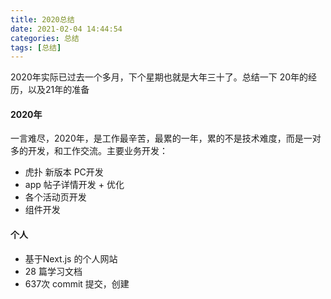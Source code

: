 ```yaml
---
title: 2020总结
date: 2021-02-04 14:44:54
categories: 总结
tags: [总结]
---
```


2020年实际已过去一个多月，下个星期也就是大年三十了。总结一下 20年的经历，以及21年的准备

#### 2020年
一言难尽，2020年，是工作最辛苦，最累的一年，累的不是技术难度，而是一对多的开发，和工作交流。主要业务开发：
- 虎扑 新版本 PC开发
- app 帖子详情开发 + 优化
- 各个活动页开发
- 组件开发

#### 个人
- 基于Next.js 的个人网站
- 28 篇学习文档
- 637次 commit 提交，创建
